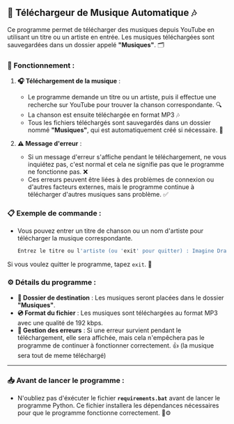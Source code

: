 ## 🎵 Téléchargeur de Musique Automatique 🎶

Ce programme permet de télécharger des musiques depuis YouTube en utilisant un titre ou un artiste en entrée. Les musiques téléchargées sont sauvegardées dans un dossier appelé **"Musiques"**. 🗂️ 

### 🚀 Fonctionnement :

1. **🎧 Téléchargement de la musique** :
   - Le programme demande un titre ou un artiste, puis il effectue une recherche sur YouTube pour trouver la chanson correspondante. 🔍
   - La chanson est ensuite téléchargée en format MP3 🎶
   - Tous les fichiers téléchargés sont sauvegardés dans un dossier nommé **"Musiques"**, qui est automatiquement créé si nécessaire. 💾

2. **⚠️ Message d'erreur** :
   - Si un message d'erreur s'affiche pendant le téléchargement, ne vous inquiétez pas, c'est normal et cela ne signifie pas que le programme ne fonctionne pas. ❌
   - Ces erreurs peuvent être liées à des problèmes de connexion ou d'autres facteurs externes, mais le programme continue à télécharger d'autres musiques sans problème. ✅

### 📋 Exemple de commande :

- Vous pouvez entrer un titre de chanson ou un nom d'artiste pour télécharger la musique correspondante.

  ```bash
  Entrez le titre ou l'artiste (ou 'exit' pour quitter) : Imagine Dragons 

Si vous voulez quitter le programme, tapez `exit`. 👋

### ⚙️ Détails du programme :

- **📂 Dossier de destination** : Les musiques seront placées dans le dossier **"Musiques"**.
- **💿 Format du fichier** : Les musiques sont téléchargées au format MP3 avec une qualité de 192 kbps.
- **🔧 Gestion des erreurs** : Si une erreur survient pendant le téléchargement, elle sera affichée, mais cela n'empêchera pas le programme de continuer à fonctionner correctement. 👍 (la musique sera tout de meme téléchargé)

---

### 📥 Avant de lancer le programme :

- N'oubliez pas d'éxécuter le fichier **`requirements.bat`** avant de lancer le programme Python. Ce fichier installera les dépendances nécessaires pour que le programme fonctionne correctement. 📂⚙️


